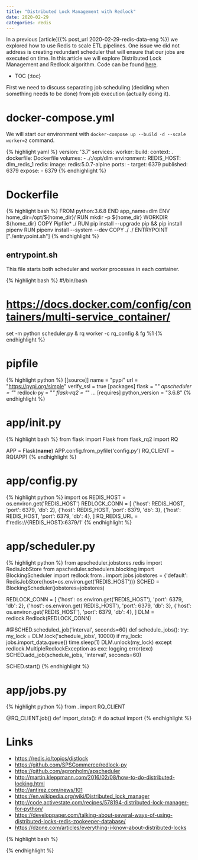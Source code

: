 ```yaml
---
title: "Distributed Lock Management with Redlock"
date: 2020-02-29
categories: redis
---
```


In a previous [article]({% post_url 2020-02-29-redis-data-eng %}) we explored how to use Redis to scale ETL pipelines.  One issue we did not address is creating redundant scheduler that will ensure that our jobs are executed on time.  In this article we will explore Distributed Lock Management and Redlock algorithm.  Code can be found [here](https://github.com/dmitrypol/dlm).

* TOC
{:toc}

First we need to discuss separating job scheduling (deciding when something needs to be done) from job execution (actually doing it).  

# docker-compose.yml

We will start our environment with `docker-compose up --build -d --scale worker=2` command. 

{% highlight yaml %}
version: '3.7'
services:
  worker:
    build:
      context: .
      dockerfile: Dockerfile
    volumes:
      - ./:/opt/dlm
    environment:
      REDIS_HOST: dlm_redis_1
  redis:
    image: redis:5.0.7-alpine
    ports:
      - target: 6379
        published: 6379
    expose:
      - 6379
{% endhighlight %}

# Dockerfile

{% highlight bash %}
FROM python:3.6.8
END app_name=dlm
ENV home_dir=/opt/${home_dir}/
RUN mkdir -p ${home_dir}
WORKDIR ${home_dir}
COPY Pipfile* ./
RUN pip install --upgrade pip && pip install pipenv 
RUN pipenv install --system --dev
COPY ./ ./
ENTRYPOINT ["./entrypoint.sh"]
{% endhighlight %}

## entrypoint.sh

This file starts both scheduler and worker processes in each container.  

{% highlight bash %}
#!/bin/bash
# https://docs.docker.com/config/containers/multi-service_container/
set -m
python scheduler.py &
rq worker -c rq_config &
fg %1
{% endhighlight %}

# pipfile

{% highlight python %}
[[source]]
name = "pypi"
url = "https://pypi.org/simple"
verify_ssl = true
[packages]
flask = "*"
apscheduler = "*"
redlock-py = "*"
flask-rq2 = "*"
...
[requires]
python_version = "3.6.8"
{% endhighlight %}

# app/__init__.py

{% highlight bash %}
from flask import Flask
from flask_rq2 import RQ

APP = Flask(__name__)
APP.config.from_pyfile('config.py')
RQ_CLIENT = RQ(APP)
{% endhighlight %}

# app/config.py

{% highlight python %}
import os
REDIS_HOST = os.environ.get('REDIS_HOST')
REDLOCK_CONN = [
    {'host': REDIS_HOST, 'port': 6379, 'db': 2},
    {'host': REDIS_HOST, 'port': 6379, 'db': 3},
    {'host': REDIS_HOST, 'port': 6379, 'db': 4},
    ]
RQ_REDIS_URL = f'redis://{REDIS_HOST}:6379/1'
{% endhighlight %}

# app/scheduler.py

{% highlight python %}
from apscheduler.jobstores.redis import RedisJobStore
from apscheduler.schedulers.blocking import BlockingScheduler
import redlock
from . import jobs
jobstores = {'default': RedisJobStore(host=os.environ.get('REDIS_HOST'))}
SCHED = BlockingScheduler(jobstores=jobstores)

REDLOCK_CONN = [
    {'host': os.environ.get('REDIS_HOST'), 'port': 6379, 'db': 2},
    {'host': os.environ.get('REDIS_HOST'), 'port': 6379, 'db': 3},
    {'host': os.environ.get('REDIS_HOST'), 'port': 6379, 'db': 4},
    ]
DLM = redlock.Redlock(REDLOCK_CONN)

#@SCHED.scheduled_job('interval', seconds=60)
def schedule_jobs():
    try:
        my_lock = DLM.lock('schedule_jobs', 10000)
        if my_lock:
            jobs.import_data.queue()
            time.sleep(1)
            DLM.unlock(my_lock)
    except redlock.MultipleRedlockException as exc:
        logging.error(exc)
SCHED.add_job(schedule_jobs, 'interval', seconds=60)

SCHED.start()
{% endhighlight %}


# app/jobs.py

{% highlight python %}
from . import RQ_CLIENT

@RQ_CLIENT.job()
def import_data():
    #   do actual import
{% endhighlight %}


# Links
* https://redis.io/topics/distlock
* https://github.com/SPSCommerce/redlock-py
* https://github.com/agronholm/apscheduler
* http://martin.kleppmann.com/2016/02/08/how-to-do-distributed-locking.html
* http://antirez.com/news/101
* https://en.wikipedia.org/wiki/Distributed_lock_manager
* http://code.activestate.com/recipes/578194-distributed-lock-manager-for-python/
* https://developpaper.com/talking-about-several-ways-of-using-distributed-locks-redis-zookeeper-database/
* https://dzone.com/articles/everything-i-know-about-distributed-locks

{% highlight bash %}

{% endhighlight %}
